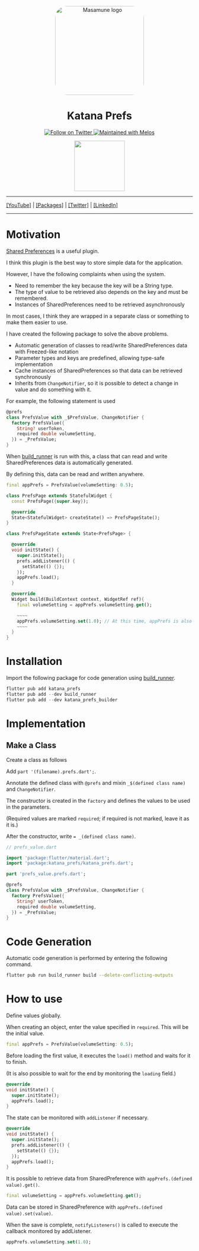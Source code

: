 <p align="center">
  <a href="https://mathru.net">
    <img width="240px" src="https://raw.githubusercontent.com/mathrunet/flutter_masamune/master/.github/images/icon.png" alt="Masamune logo" style="border-radius: 32px"s><br/>
  </a>
  <h1 align="center">Katana Prefs</h1>
</p>

<p align="center">
  <a href="https://twitter.com/mathru">
    <img src="https://img.shields.io/twitter/follow/mathru.svg?colorA=1da1f2&colorB=&label=Follow%20on%20Twitter&style=flat-square" alt="Follow on Twitter" />
  </a>
  <a href="https://github.com/invertase/melos">
    <img src="https://img.shields.io/badge/maintained%20with-melos-f700ff.svg?style=flat-square" alt="Maintained with Melos" />
  </a>
</p>

<p align="center">
  <a href="https://www.buymeacoffee.com/mathru"><img src="https://img.buymeacoffee.com/button-api/?text=Buy me a coffee&emoji=&slug=mathru&button_colour=FF5F5F&font_colour=ffffff&font_family=Poppins&outline_colour=000000&coffee_colour=FFDD00" width="136" /></a>
</p>

---

[[YouTube]](https://www.youtube.com/c/mathrunetchannel) | [[Packages]](https://pub.dev/publishers/mathru.net/packages) | [[Twitter]](https://twitter.com/mathru) | [[LinkedIn]](https://www.linkedin.com/in/mathrunet/)

---

# Motivation

[Shared Preferences](https://pub.dev/packages/shared_preferences) is a useful plugin.

I think this plugin is the best way to store simple data for the application.

However, I have the following complaints when using the system.

- Need to remember the key because the key will be a String type.
- The type of value to be retrieved also depends on the key and must be remembered.
- Instances of SharedPreferences need to be retrieved asynchronously

In most cases, I think they are wrapped in a separate class or something to make them easier to use.

I have created the following package to solve the above problems.

- Automatic generation of classes to read/write SharedPreferences data with Freezed-like notation
- Parameter types and keys are predefined, allowing type-safe implementation
- Cache instances of SharedPreferences so that data can be retrieved synchronously
- Inherits from `ChangeNotifier`, so it is possible to detect a change in value and do something with it.

For example, the following statement is used

```dart
@prefs
class PrefsValue with _$PrefsValue, ChangeNotifier {
  factory PrefsValue({
    String? userToken,
    required double volumeSetting,
  }) = _PrefsValue;
}
```

When [build_runner](https://pub.dev/packages/build_runner) is run with this, a class that can read and write SharedPreferences data is automatically generated.

By defining this, data can be read and written anywhere.

```dart
final appPrefs = PrefsValue(volumeSetting: 0.5);

class PrefsPage extends StatefulWidget {
  const PrefsPage({super.key});

  @override
  State<StatefulWidget> createState() => PrefsPageState();
}

class PrefsPageState extends State<PrefsPage> {

  @override
  void initState() {
    super.initState();
    prefs.addListener(() {
      setState(() {});
    });
    appPrefs.load();
  }

  @override
  Widget build(BuildContext context, WidgetRef ref){
    final volumeSetting = appPrefs.volumeSetting.get();

    ~~~~
    appPrefs.volumeSetting.set(1.0); // At this time, appPrefs is also notified of the change and the widget is re-updated.
    ~~~~
  }
}
```

# Installation

Import the following package for code generation using [build_runner](https://pub.dev/packages/build_runner).

```dart
flutter pub add katana_prefs
flutter pub add --dev build_runner
flutter pub add --dev katana_prefs_builder
```

# Implementation

## Make a Class

Create a class as follows

Add `part '(filename).prefs.dart';`.

Annotate the defined class with `@prefs` and mixin `_$(defined class name)` and `ChangeNotifier`.

The constructor is created in the `factory` and defines the values to be used in the parameters.

(Required values are marked `required`; if required is not marked, leave it as it is.)

After the constructor, write `= _(defined class name)`.

```dart
// prefs_value.dart

import 'package:flutter/material.dart';
import 'package:katana_prefs/katana_prefs.dart';

part 'prefs_value.prefs.dart';

@prefs
class PrefsValue with _$PrefsValue, ChangeNotifier {
  factory PrefsValue({
    String? userToken,
    required double volumeSetting,
  }) = _PrefsValue;
}
```

# Code Generation

Automatic code generation is performed by entering the following command.

```bash
flutter pub run build_runner build --delete-conflicting-outputs
```

# How to use

Define values globally.

When creating an object, enter the value specified in `required`. This will be the initial value.

```dart
final appPrefs = PrefsValue(volumeSetting: 0.5);
```

Before loading the first value, it executes the `load()` method and waits for it to finish.

(It is also possible to wait for the end by monitoring the `loading` field.)

```dart
@override
void initState() {
  super.initState();
  appPrefs.load();
}
```

The state can be monitored with `addListener` if necessary.

```dart
@override
void initState() {
  super.initState();
  prefs.addListener(() {
    setState(() {});
  });
  appPrefs.load();
}
```

It is possible to retrieve data from SharedPreference with `appPrefs.(defined value).get()`.

```dart
final volumeSetting = appPrefs.volumeSetting.get();
```

Data can be stored in SharedPreference with `appPrefs.(defined value).set(value)`.

When the save is complete, `notifyListeners()` is called to execute the callback monitored by addListener.

```dart
appPrefs.volumeSetting.set(1.0);
```
